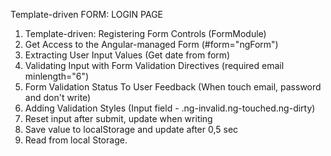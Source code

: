 Template-driven FORM: LOGIN PAGE

1. Template-driven: Registering Form Controls (FormModule)
2. Get Access to the Angular-managed Form (#form="ngForm")
3. Extracting User Input Values (Get date from form)
4. Validating Input with Form Validation Directives (required email minlength="6")
5. Form Validation Status To User Feedback (When touch email, password and don't write)
6. Adding Validation Styles (Input field - .ng-invalid.ng-touched.ng-dirty)
7. Reset input after submit, update when writing
8. Save value to localStorage and update after 0,5 sec
9. Read from local Storage.
